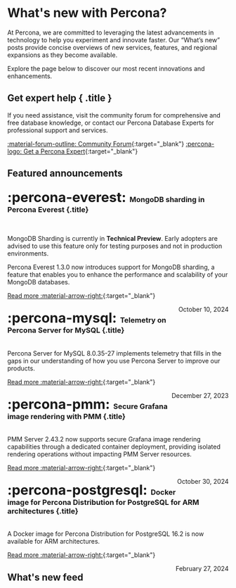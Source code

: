 # What's new with Percona?

At Percona, we are committed to leveraging the latest advancements in technology to help you experiment and innovate faster. Our “What’s new” posts provide concise overviews of new services, features, and regional expansions as they become available.

Explore the page below to discover our most recent innovations and enhancements.

<div data-banner markdown>

## Get expert help { .title }

If you need assistance, visit the community forum for comprehensive and free database knowledge, or contact our Percona Database Experts for professional support and services.

<div class="actions" markdown>

[:material-forum-outline: Community Forum](https://forums.percona.com/){:target="_blank"} [:percona-logo: Get a Percona Expert](https://www.percona.com/about/contact){:target="_blank"}
</div></div>

## Featured announcements 

<div data-grid markdown>
<div data-banner="everest" markdown>

### <span style="font-size:1.875em;margin-right:0.125em">:percona-everest:</span> MongoDB sharding in Percona Everest {.title}
<br>

MongoDB Sharding is currently in **Technical Preview**. Early adopters are advised to use this feature only for testing purposes and not in production environments.

Percona Everest 1.3.0 now introduces support for MongoDB sharding, a feature that enables you to enhance the performance and scalability of your MongoDB databases.

<div class="actions" markdown>

[Read more :material-arrow-right:](../blog/posts/Percona%20Everest/rbac-in-percona-everest.md){:target="_blank"}

<span style="float: right;">October 10, 2024</span>

</div>
</div>
<div data-banner="mysql" markdown>

### <span style="font-size:1.875em;margin-right:0.125em">:percona-mysql:</span> Telemetry on Percona Server for MySQL {.title}
<br>
Percona Server for MySQL 8.0.35-27 implements telemetry that fills in the gaps in our understanding of how you use Percona Server to improve our products.

<div class="actions" markdown>

[Read more :material-arrow-right:](../blog/posts/MySQL/telemetry-on-percona-server-for-mysql.md){:target="_blank"}

<span style="float: right;">December 27, 2023</span>

</div>
</div>
<div data-banner="pmm" markdown>

### <span style="font-size:1.875em;margin-right:0.125em">:percona-pmm:</span> Secure Grafana image rendering with PMM {.title}
<br>
PMM Server 2.43.2 now supports secure Grafana image rendering capabilities through a dedicated container deployment, providing isolated rendering operations without impacting PMM Server resources.

<div class="actions" markdown>

[Read more :material-arrow-right:](../blog/posts/Percona%20Monitoring%20and%20Management/secure-grafana-image-rendering.md){:target="_blank"}

<span style="float: right;">October 30, 2024</span>

</div>
</div>
<div data-banner="postgresql" markdown>

### <span style="font-size:1.875em;margin-right:0.125em">:percona-postgresql:</span> Docker image for Percona Distribution for PostgreSQL for ARM architectures {.title}
<br>
A Docker image for Percona Distribution for PostgreSQL 16.2 is now available for ARM architectures. 

<div class="actions" markdown>

[Read more :material-arrow-right:](../blog/posts/PostgreSQL/arm-support.md){:target="_blank"}

<span style="float: right;">February 27, 2024</span>

</div>
</div>
</div>

## What's new feed
